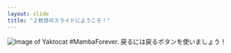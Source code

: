 ```yaml
---
layout: slide
title: "２枚目のスライドにようこそ！"
---
```

![Image of Yaktocat](https://octodex.github.com/hulatocat)
#MambaForever.
戻るには戻るボタンを使いましょう！
